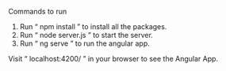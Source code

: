 Commands to run

1) Run “ npm install ” to install all the packages.
2) Run “ node server.js ” to start the server.
3) Run “ ng serve ” to run the angular app.


Visit “ localhost:4200/ ” in your browser to see the Angular App.

